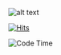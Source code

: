 ![alt text](https://github-readme-stats.vercel.app/api?username=yefangzhou1997&count_private=true&show_icons=true&theme=dracula)

[![Hits](https://hits.seeyoufarm.com/api/count/incr/badge.svg?url=https%3A%2F%2Fgithub.com%2Fyefangzhou1997&count_bg=%2379C83D&title_bg=%23555555&icon=&icon_color=%23E7E7E7&title=hits&edge_flat=false)](https://hits.seeyoufarm.com)

![Code Time](https://img.shields.io/endpoint?style=flat&url=https://codetime-api.datreks.com/badge/1269?logoColor=white%26project=%26recentMS=0%26showProject=false)

<!---
yefangzhou1997/yefangzhou1997 is a ✨ special ✨ repository because its `README.md` (this file) appears on your GitHub profile.
You can click the Preview link to take a look at your changes.
--->
